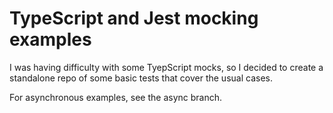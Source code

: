 # TypeScript and Jest mocking examples

I was having difficulty with some TyepScript mocks, so I decided to create a standalone repo of some basic tests that cover the usual cases.

For asynchronous examples, see the async branch.

